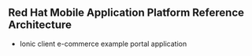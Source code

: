 ## Red Hat Mobile Application Platform Reference Architecture 
 
 - Ionic client e-commerce example portal application 
